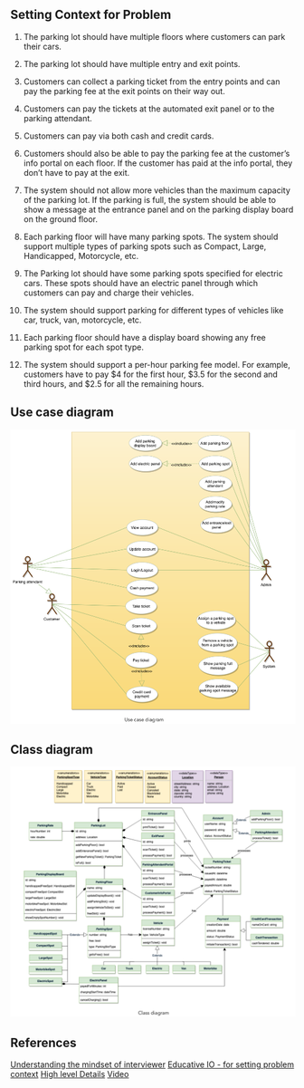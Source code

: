 ## Setting Context for Problem
1. The parking lot should have multiple floors where customers can park their cars.

2. The parking lot should have multiple entry and exit points.

3. Customers can collect a parking ticket from the entry points and can pay the parking fee at the exit points on their way out.

4. Customers can pay the tickets at the automated exit panel or to the parking attendant.

5. Customers can pay via both cash and credit cards.

6. Customers should also be able to pay the parking fee at the customer’s info portal on each floor. If the customer has paid at the info portal, they don’t have to pay at the exit.

7. The system should not allow more vehicles than the maximum capacity of the parking lot. If the parking is full, the system should be able to show a message at the entrance panel and on the parking display board on the ground floor.

8. Each parking floor will have many parking spots. The system should support multiple types of parking spots such as Compact, Large, Handicapped, Motorcycle, etc.

9. The Parking lot should have some parking spots specified for electric cars. These spots should have an electric panel through which customers can pay and charge their vehicles.

10. The system should support parking for different types of vehicles like car, truck, van, motorcycle, etc.

11. Each parking floor should have a display board showing any free parking spot for each spot type.

12. The system should support a per-hour parking fee model. For example, customers have to pay $4 for the first hour, $3.5 for the second and third hours, and $2.5 for all the remaining hours.

## Use case diagram
![Use case](./use-case.png)

## Class diagram
![Class Diagram](./class-diag.png)

## References
[Understanding the mindset of interviewer](https://github.com/dongfeiwww/dongfeiwww.github.io/blob/master/_posts/2014-09-27-parkinglot.md)
[Educative IO - for setting problem context](https://www.educative.io/courses/grokking-the-object-oriented-design-interview/gxM3gRxmr8Z)
[High level Details](https://massivetechinterview.blogspot.com/2015/07/cc150v5-84-design-parking-lot.html)
[Video](https://www.youtube.com/watch?v=DSGsa0pu8-k)

